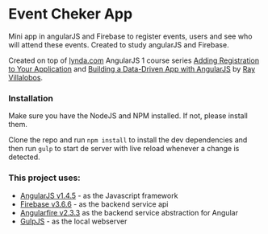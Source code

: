 # Event Cheker App
Mini app in angularJS and Firebase to register events, users and see who will attend these events. Created to study angularJS and Firebase.

Created on top of [lynda.com](http://lynda.com) AngularJS 1 course series [Adding Registration to Your Application](https://www.lynda.com/Angular-tutorials/AngularJS-1-Adding-Registration-Your-Application/560052-2.html) and [Building a Data-Driven App with AngularJS](https://www.lynda.com/AngularJS-tutorials/AngularJS-1-Building-Data-Driven-App/534629-2.html) by [Ray Villalobos](http://raybo.org).


### Installation

Make sure you have the NodeJS and NPM installed. If not, please install them.

Clone the repo and run `npm install` to install the dev dependencies and then run `gulp` to start de server with live reload whenever a change is detected.


### This project uses:

- [AngularJS v1.4.5](https://angularjs.org/) - as the Javascript framework
- [Firebase v3.6.6](https://firebase.google.com/) - as the backend service api 
- [Angularfire v2.3.3](https://github.com/firebase/angularfire) as the backend service abstraction for Angular
- [GulpJS](https://gulpjs.com/) - as the local webserver

